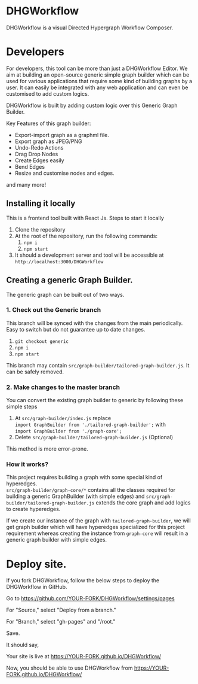 # DHGWorkflow
DHGWorkflow is a visual Directed Hypergraph Workflow Composer.

# Developers
For developers, this tool can be more than just a DHGWorkflow Editor. We aim at building an open-source generic simple graph builder which can be used for various applications that require some kind of building graphs by a user. It can easily be integrated with any web application and can even be customised to add custom logics.

DHGWorkflow is built by adding custom logic over this Generic Graph Builder. 

Key Features of this graph builder:
* Export-import graph as a graphml file.
* Export graph as JPEG/PNG
* Undo-Redo Actions
* Drag Drop Nodes
* Create Edges easily
* Bend Edges
* Resize and customise nodes and edges.  

and many more!


## Installing it locally
This is a frontend tool built with React Js.
Steps to start it locally
1. Clone the repository
2. At the root of the repository, run the following commands:
    1. `npm i`
    2. `npm start`
3. It should a development server and tool will be accessible at
    `http://localhost:3000/DHGWorkflow`

## Creating a generic Graph Builder.

The generic graph can be built out of two ways.

### 1. Check out the Generic branch
This branch will be synced with the changes from the main periodically. Easy to switch but do not guarantee up to date changes.
1. `git checkout generic`
2. `npm i`
3. `npm start`

This branch may contain `src/graph-builder/tailored-graph-builder.js`. It can be safely removed.

### 2. Make changes to the master branch
You can convert the existing graph builder to generic by following these simple steps

1. At `src/graph-builder/index.js` replace   
`import GraphBuilder from './tailored-graph-builder';` with  
`import GraphBuilder from './graph-core';`
2. Delete `src/graph-builder/tailored-graph-builder.js` (Optional)

This method is more error-prone.

### How it works?
This project requires building a graph with some special kind of hyperedges.  
`src/graph-builder/graph-core/*` contains all the classes required for building a generic GraphBuilder (with simple edges) and `src/graph-builder/tailored-graph-builder.js` extends the core graph and add logics to create hyperedges.

If we create our instance of the graph with `tailored-graph-builder`, we will get graph builder which will have hyperedges specialized for this project requirement whereas creating the instance from `graph-core` will result in a generic graph builder with simple edges.

# Deploy site.

If you fork DHGWorkflow, follow the below steps to deploy the DHGWorkflow in GitHub.

Go to https://github.com/YOUR-FORK/DHGWorkflow/settings/pages

For "Source," select "Deploy from a branch."

For "Branch," select "gh-pages" and "/root."

Save.
 
It should say,

 Your site is live at https://YOUR-FORK.github.io/DHGWorkflow/ 
 
 Now, you should be able to use DHGWorkflow from https://YOUR-FORK.github.io/DHGWorkflow/
